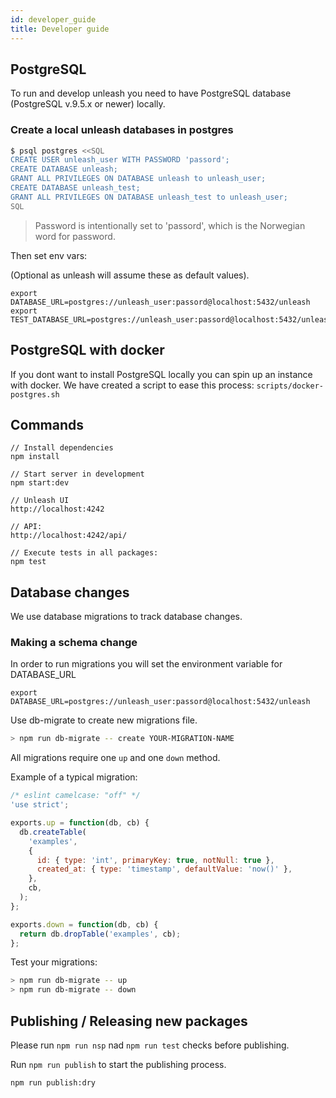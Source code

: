 ```yaml
---
id: developer_guide
title: Developer guide
---
```


## PostgreSQL

To run and develop unleash you need to have PostgreSQL database (PostgreSQL v.9.5.x or newer) locally.

### Create a local unleash databases in postgres

```bash
$ psql postgres <<SQL
CREATE USER unleash_user WITH PASSWORD 'passord';
CREATE DATABASE unleash;
GRANT ALL PRIVILEGES ON DATABASE unleash to unleash_user;
CREATE DATABASE unleash_test;
GRANT ALL PRIVILEGES ON DATABASE unleash_test to unleash_user;
SQL
```

> Password is intentionally set to 'passord', which is the Norwegian word for password.

Then set env vars:

(Optional as unleash will assume these as default values).

```
export DATABASE_URL=postgres://unleash_user:passord@localhost:5432/unleash
export TEST_DATABASE_URL=postgres://unleash_user:passord@localhost:5432/unleash_test
```

## PostgreSQL with docker

If you dont want to install PostgreSQL locally you can spin up an instance with docker. We have created a script to ease this process: `scripts/docker-postgres.sh`

## Commands

```
// Install dependencies
npm install

// Start server in development
npm start:dev

// Unleash UI
http://localhost:4242

// API:
http://localhost:4242/api/

// Execute tests in all packages:
npm test
```

## Database changes

We use database migrations to track database changes.

### Making a schema change

In order to run migrations you will set the environment variable for DATABASE_URL

`export DATABASE_URL=postgres://unleash_user:passord@localhost:5432/unleash`

Use db-migrate to create new migrations file.

```bash
> npm run db-migrate -- create YOUR-MIGRATION-NAME
```

All migrations require one `up` and one `down` method.

Example of a typical migration:

```js
/* eslint camelcase: "off" */
'use strict';

exports.up = function(db, cb) {
  db.createTable(
    'examples',
    {
      id: { type: 'int', primaryKey: true, notNull: true },
      created_at: { type: 'timestamp', defaultValue: 'now()' },
    },
    cb,
  );
};

exports.down = function(db, cb) {
  return db.dropTable('examples', cb);
};
```

Test your migrations:

```bash
> npm run db-migrate -- up
> npm run db-migrate -- down
```

## Publishing / Releasing new packages

Please run `npm run nsp` nad `npm run test` checks before publishing.

Run `npm run publish` to start the publishing process.

`npm run publish:dry`
